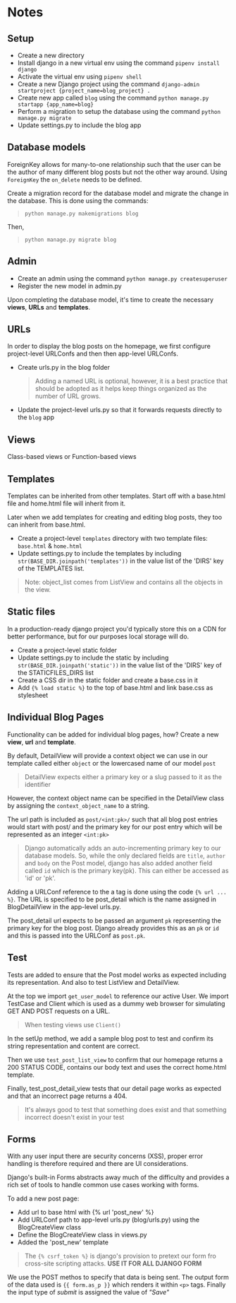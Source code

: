 # Notes

## Setup

- Create a new directory
- Install django in a new virtual env using the command `pipenv install django`
- Activate the virtual env using `pipenv shell`
- Create a new Django project using the command `django-admin startproject {project_name=blog_project} .`
- Create new app called `blog` using the command `python manage.py startapp {app_name=blog}`
- Perform a migration to setup the database using the command `python manage.py migrate`
- Update settings.py to include the blog app

## Database models

ForeignKey allows for many-to-one relationship such that the user can be the author of many different blog posts but not the other way around. Using `ForeignKey` the `on_delete` needs to be defined.

Create a migration record for the database model and migrate the change in the database. This is done using the commands:

> `python manage.py makemigrations blog`

Then,

> `python manage.py migrate blog`

## Admin

- Create an admin using the command `python manage.py createsuperuser`
- Register the new model in admin.py

Upon completing the database model, it's time to create the necessary **views**, **URLs** and **templates**.

## URLs

In order to display the blog posts on the homepage, we first configure project-level URLConfs and then then app-level URLConfs.

- Create urls.py in the blog folder

  > Adding a named URL is optional, however, it is a best practice that should be adopted as it helps keep things organized as the number of URL grows.

- Update the project-level urls.py so that it forwards requests directly to the `blog` app

## Views

Class-based views or Function-based views

## Templates

Templates can be inherited from other templates. Start off with a base.html file and home.html file will inherit from it.

Later when we add templates for creating and editing blog posts, they too can inherit from base.html.

- Create a project-level `templates` directory with two template files: `base.html` & `home.html`
- Update settings.py to include the templates by including `str(BASE_DIR.joinpath('templates'))` in the value list of the 'DIRS' key of the TEMPLATES list.

> Note: object_list comes from ListView and contains all the objects in the view.

## Static files

In a production-ready django project you'd typically store this on a CDN for better performance, but for our purposes local storage will do.

- Create a project-level static folder
- Update settings.py to include the static by including `str(BASE_DIR.joinpath('static'))` in the value list of the 'DIRS' key of the STATICFILES_DIRS list
- Create a CSS dir in the static folder and create a base.css in it
- Add `{% load static %}` to the top of base.html and link base.css as stylesheet

## Individual Blog Pages

Functionality can be added for individual blog pages, how? Create a new **view**, **url** and **template**.

By default, DetailView will provide a context object we can use in our template called either `object` or the lowercased name of our model `post`

> DetailView expects either a primary key or a slug passed to it as the identifier

However, the context object name can be specified in the DetailView class by assigning the `context_object_name` to a string.

The url path is included as `post/<int:pk>/` such that all blog post entries would start with post/ and the primary key for our post entry which will be represented as an integer `<int:pk>`

> Django automatically adds an auto-incrementing primary key to our database models. So, while the only declared fields are `title`, `author` and `body` on the Post model, django has also added another field called `id` which is the primary key(pk). This can either be accessed as 'id' or 'pk'.

Adding a URLConf reference to the a tag is done using the code `{% url ... %}`. The URL is specified to be post_detail which is the name assigned in BlogDetailView in the app-level urls.py.

The post_detail url expects to be passed an argument `pk` representing the primary key for the blog post. Django already provides this as an `pk` or `id` and this is passed into the URLConf as `post.pk`.

## Test

Tests are added to ensure that the Post model works as expected including its representation. And also to test ListView and DetailView.

At the top we import `get_user_model` to reference our active User.
We import TestCase and Client which is used as a dummy web browser for simulating GET AND POST requests on a URL.

>When testing views use `Client()`

In the setUp method, we add a sample blog post to test and confirm its string representation and content are correct.

Then we use `test_post_list_view` to confirm that our homepage returns a 200 STATUS CODE, contains our body text and uses the correct home.html template.

Finally, test_post_detail_view tests that our detail page works as expected and that an incorrect page returns a 404.

>It's always good to test that something does exist and that something incorrect doesn't exist in your test

## Forms

With any user input there are security concerns (XSS), proper error handling is therefore required and there are UI considerations.

Django's built-in Forms abstracts away much of the difficulty and provides a rich set of tools to handle common use cases working with forms.

To add a new post page:
- Add url to base html with {% url 'post_new' %}
- Add URLConf path to app-level urls.py (blog/urls.py) using the BlogCreateView class
- Define the BlogCreateView class in views.py
- Added the 'post_new' template

>The `{% csrf_token %}` is django's provision to pretext our form fro cross-site scripting attacks.
>**USE IT FOR ALL DJANGO FORM**

We use the POST methos to specify that data is being sent.
The output form of the data used is `{{ form.as_p }}` which renders it within `<p>` tags.
Finally the input type of _submit_ is assigned the value of _"Save"_
